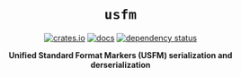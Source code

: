 <div align="center">

# `usfm`

[![crates.io](https://img.shields.io/crates/v/rkyv-usfm.svg)](https://crates.io/crates/rkyv-usfm)
[![docs](https://docs.rs/rkyv-usfm/badge.svg)](https://docs.rs/rkyv-usfm)
[![dependency status](https://deps.rs/repo/github/rowanclarke/rkyv-usfm/status.svg)](https://deps.rs/repo/github/rowanclarke/rkyv-usfm)

**Unified Standard Format Markers (USFM) serialization and derserialization**

</div>


